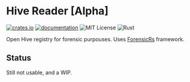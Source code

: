 # Hive Reader [Alpha]
[![crates.io](https://img.shields.io/crates/v/frnsc-hive)](https://crates.io/crates/frnsc-hive) [![documentation](https://docs.rs/frnsc-hive/badge.svg)](https://docs.rs/frnsc-hive) ![MIT License](https://img.shields.io/crates/l/frnsc-hive) ![Rust](https://github.com/secsamdev/frnsc-hive/workflows/Rust/badge.svg?branch=main)

Open Hive registry for forensic purpouses. Uses [ForensicRs](https://github.com/ForensicRS/forensic-rs) framework.

## Status
Still not usable, and a WIP.

